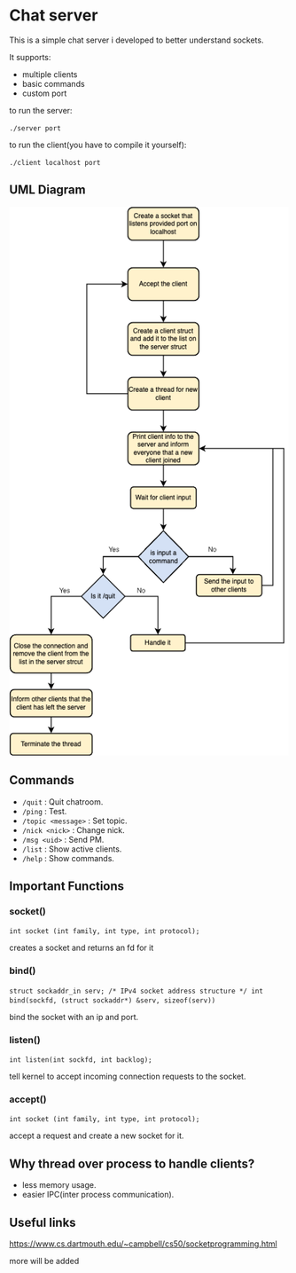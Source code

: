# Chat server 

This is a simple chat server i developed to better understand sockets.

It supports:

- multiple clients
- basic commands
- custom port
  
to run the server:

`./server port`

to run the client(you have to compile it yourself):

`./client localhost port`

## UML Diagram

![diagram](/docs/diagram.png "diagram")

## Commands

- `/quit` : Quit chatroom.
- `/ping` : Test.
- `/topic <message>` : Set topic.
- `/nick <nick>` : Change nick.
- `/msg <uid>` : Send PM.
- `/list` : Show active clients.
- `/help` : Show commands.

## Important Functions

### socket()
`int socket (int family, int type, int protocol);`

creates a socket and returns an fd for it

### bind()
`struct sockaddr_in serv; /* IPv4 socket address structure */
int bind(sockfd, (struct sockaddr*) &serv, sizeof(serv))`

bind the socket with an ip and port.

### listen()
`int listen(int sockfd, int backlog);`

tell kernel to accept incoming connection requests to the socket.

### accept()
`int socket (int family, int type, int protocol);`

accept a request and create a new socket for it.

## Why thread over process to handle clients?

- less memory usage.
- easier IPC(inter process communication).

## Useful links

https://www.cs.dartmouth.edu/~campbell/cs50/socketprogramming.html

more will be added
